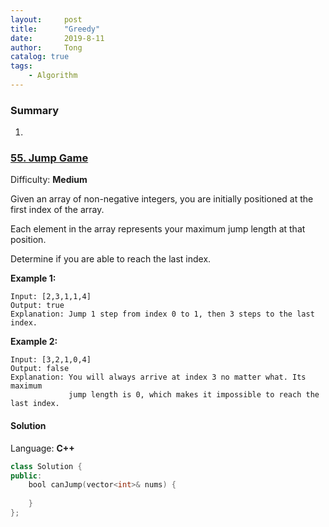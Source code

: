 ```yaml
---
layout:     post
title:      "Greedy"
date:       2019-8-11
author:     Tong
catalog: true
tags:
    - Algorithm
---
```


### Summary

1.

### [55\. Jump Game](https://leetcode.com/problems/jump-game/)

Difficulty: **Medium**


Given an array of non-negative integers, you are initially positioned at the first index of the array.

Each element in the array represents your maximum jump length at that position.

Determine if you are able to reach the last index.

**Example 1:**

```
Input: [2,3,1,1,4]
Output: true
Explanation: Jump 1 step from index 0 to 1, then 3 steps to the last index.
```

**Example 2:**

```
Input: [3,2,1,0,4]
Output: false
Explanation: You will always arrive at index 3 no matter what. Its maximum
             jump length is 0, which makes it impossible to reach the last index.
```


#### Solution

Language: **C++**

```c++
class Solution {
public:
    bool canJump(vector<int>& nums) {
        
    }
};
```
